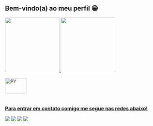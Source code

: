 ## Bem-vindo(a) ao meu perfil 😁

 <div>
  <a href="https://github.com/anaacamargo">
  <img height="180em" src="https://github-readme-stats.vercel.app/api?username=anaacamargo&show_icons=true&theme=dark&include_all_commits=true&count_private=true"/>
  <img height="180em" src="https://github-readme-stats.vercel.app/api/top-langs/?username=anaacamargo&layout=compact&langs_count=6&theme=dark"/>
</div>
  
<div style="display: inline_block"><br>
  <img align="center" alt="PY" height="50" width="70" src="https://cdn.jsdelivr.net/gh/devicons/devicon/icons/python/python-original.svg">
</div>
 
 <br>
 
  ### Para entrar em contato comigo me segue nas redes abaixo!
 
<div> 
  <a href="https://instagram.com/camargoanaa_" target="_blank"><img src="https://img.shields.io/badge/-Instagram-%23E4405F?style=social&logo=instagram&logoColor=ff69b4" target="_blank"></a>
 <a href="https://discord.com/users/671528706518548510" target="_blank"><img src="https://img.shields.io/badge/Discord-7289DA?style=social&logo=discord&logoColor=blueviolet" target="_blank"></a> 
  <a href = "mailto:analeticiaccamargo@gmail.com"><img src="https://img.shields.io/badge/-Gmail-%23333?style=social&logo=gmail&logoColor=red" target="_blank"></a>
  <a href="https://www.linkedin.com/in/ana-leticia-costa-camargo" target="_blank"><img src="https://img.shields.io/badge/-LinkedIn-%230077B5?style=social&logo=linkedin&logoColor=blue" target="_blank"></a> 
 

</div>
